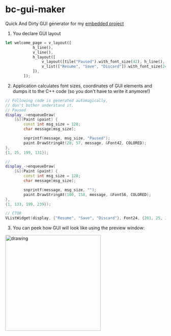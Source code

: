 # bc-gui-maker
Quick And Dirty GUI generator for my [embedded project](https://github.com/szymek156/bike_computer_esp32)
1) You declare GUI layout
```rust
let welcome_page = v_layout([
            h_line(),
            v_line(),
            h_layout([
                v_layout([tile("Paused").with_font_size(42), h_line(), tile("")]),
                v_list(["Resume", "Save", "Discard"]).with_font_size(24),
            ]),
        ]);
```
2) Application calculates font sizes, coordinates of GUI elements and dumps it to the C++ code (so you don't have to write it anymore!)
```c++
// Following code is generated automagically,
// don't bother understand it.
// Paused
display_->enqueueDraw(
    [&](Paint &paint) {
        const int msg_size = 128;
        char message[msg_size];

        snprintf(message, msg_size, "Paused");
        paint.DrawStringAt(28, 57, message, &Font42, COLORED);
},
{1, 25, 199, 131});

// 
display_->enqueueDraw(
    [&](Paint &paint) {
        const int msg_size = 128;
        char message[msg_size];

        snprintf(message, msg_size, "");
        paint.DrawStringAt(100, 158, message, &Font56, COLORED);
},
{1, 133, 199, 239});

// CTOR
VListWidget(display, {"Resume", "Save", "Discard"}, Font24, {201, 25, 399, 239})
```
3) You can peek how GUI will look like using the preview window:
<img src="https://user-images.githubusercontent.com/1136779/144651288-b17849de-5aaf-48ee-b40a-ec7a287858b0.jpg" alt="drawing" width="300"/>
